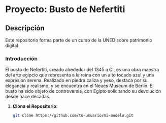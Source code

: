 # Proyecto: Busto de Nefertiti

## Descripción

Este repositorio forma parte de un curso de la UNED sobre patrimonio digital

### Introducción

El busto de Nefertiti, creado alrededor del 1345 a.C., es una obra maestra del arte egipcio que representa a la reina con un alto tocado azul y una expresión serena. Realizado en piedra caliza y yeso, destaca por su elegancia y realismo, y se encuentra en el Neues Museum de Berlín. El busto ha sido objeto de controversia, con Egipto solicitando su devolución desde hace décadas.

1. **Clona el Repositorio**:
   ```bash
   git clone https://github.com/tu-usuario/mi-modelo.git
